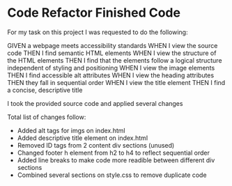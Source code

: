 # Code Refactor Finished Code

For my task on this project I was requested to do the following:

GIVEN a webpage meets accessibility standards
WHEN I view the source code
THEN I find semantic HTML elements
WHEN I view the structure of the HTML elements
THEN I find that the elements follow a logical structure independent of styling and positioning
WHEN I view the image elements
THEN I find accessible alt attributes
WHEN I view the heading attributes
THEN they fall in sequential order
WHEN I view the title element
THEN I find a concise, descriptive title

I took the provided source code and applied several changes

Total list of changes follow: 

- Added alt tags for imgs on index.html
- Added descriptive title element on index.html
- Removed ID tags from 2 content div sections (unused)
- Changed footer h element from h2 to h4 to reflect sequential order
- Added line breaks to make code more readible between different div sections
- Combined several sections on style.css to remove duplicate code